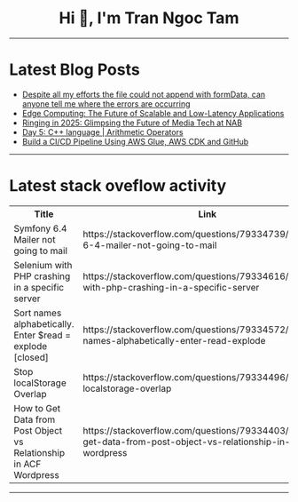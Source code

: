 <h1 align="center">Hi 👋, I'm Tran Ngoc Tam</h1>

---

# Latest Blog Posts 
<!-- BLOG-POST-LIST:START -->
- [Despite all my efforts the file could not append with formData, can anyone tell me where the errors are occurring](https://dev.to/software_dev_145266f43154/despite-all-my-efforts-the-file-could-not-append-with-formdata-can-anyone-tell-me-where-the-errors-3g1g)
- [Edge Computing: The Future of Scalable and Low-Latency Applications](https://dev.to/techwave/edge-computing-the-future-of-scalable-and-low-latency-applications-50ej)
- [Ringing in 2025: Glimpsing the Future of Media Tech at NAB](https://dev.to/jason_jacob_dcfc2408b7557/ringing-in-2025-glimpsing-the-future-of-media-tech-at-nab-5cao)
- [Day 5: C++ language | Arithmetic Operators](https://dev.to/mehfila_parkkulthil_23/day-5-c-language-arithmetic-operators-part-1-fgp)
- [Build a CI/CD Pipeline Using AWS Glue, AWS CDK and GitHub](https://dev.to/aws-builders/build-a-cicd-pipeline-using-aws-glue-aws-cdk-and-github-4m0j)
<!-- BLOG-POST-LIST:END -->

---

# Latest stack oveflow activity
<table>
  <tr><th>Title</th><th>Link</th></tr>
  <!-- STACKOVERFLOW:START --><tr><td>Symfony 6.4 Mailer not going to mail</td><td>https://stackoverflow.com/questions/79334739/symfony-6-4-mailer-not-going-to-mail</td></tr><tr><td>Selenium with PHP crashing in a specific server</td><td>https://stackoverflow.com/questions/79334616/selenium-with-php-crashing-in-a-specific-server</td></tr><tr><td>Sort names alphabetically. Enter $read = explode [closed]</td><td>https://stackoverflow.com/questions/79334572/sort-names-alphabetically-enter-read-explode</td></tr><tr><td>Stop localStorage Overlap</td><td>https://stackoverflow.com/questions/79334496/stop-localstorage-overlap</td></tr><tr><td>How to Get Data from Post Object vs Relationship in ACF Wordpress</td><td>https://stackoverflow.com/questions/79334403/how-to-get-data-from-post-object-vs-relationship-in-acf-wordpress</td></tr><!-- STACKOVERFLOW:END -->
</table>

---


